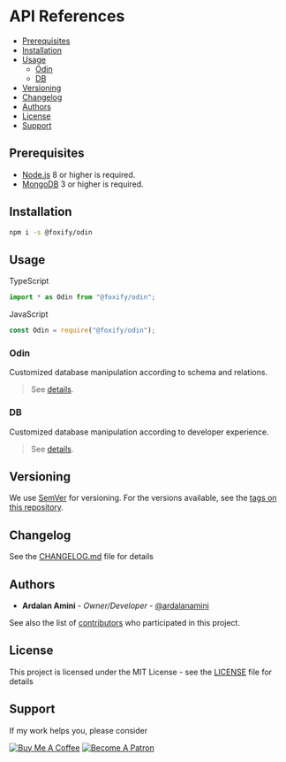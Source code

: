 # API References <!-- omit in toc -->

- [Prerequisites](#prerequisites)
- [Installation](#installation)
- [Usage](#usage)
  - [Odin](#odin)
  - [DB](#db)
- [Versioning](#versioning)
- [Changelog](#changelog)
- [Authors](#authors)
- [License](#license)
- [Support](#support)

## Prerequisites

- [Node.js](https://nodejs.org/en/download) 8 or higher is required.
- [MongoDB](https://www.mongodb.com/download-center) 3 or higher is required.

## Installation

```bash
npm i -s @foxify/odin
```

## Usage

TypeScript

```typescript
import * as Odin from "@foxify/odin";
```

JavaScript

```javascript
const Odin = require("@foxify/odin");
```

### Odin

Customized database manipulation according to schema and relations.

> See [details](./Odin.md).

### DB

Customized database manipulation according to developer experience.

> See [details](./DB.md).

## Versioning

We use [SemVer](http://semver.org) for versioning. For the versions available, see the [tags on this repository](https://github.com/foxifyjs/odin/tags).

## Changelog

See the [CHANGELOG.md](https://github.com/foxifyjs/odin/blob/master/CHANGELOG.md) file for details

## Authors

- **Ardalan Amini** - *Owner/Developer* - [@ardalanamini](https://github.com/ardalanamini)

See also the list of [contributors](https://github.com/foxifyjs/odin/contributors) who participated in this project.

## License

This project is licensed under the MIT License - see the [LICENSE](https://github.com/foxifyjs/odin/blob/master/LICENSE) file for details

## Support

If my work helps you, please consider

[![Buy Me A Coffee](https://www.buymeacoffee.com/assets/img/custom_images/orange_img.png)](https://www.buymeacoffee.com/ardalanamini)
[![Become A Patron](https://c5.patreon.com/external/logo/become_a_patron_button.png)](https://www.patreon.com/ardalanamini)
